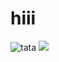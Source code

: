 # hiii

<img src=https://user-images.githubusercontent.com/90095475/136936411-b1b708c0-d3e9-4df6-90dc-6ea1c25f0d50.png  alt="tata">
<img src=https://user-images.githubusercontent.com/90095475/136938204-d97bae89-8038-4bbd-a2ec-79169b532bc7.jpeg>

